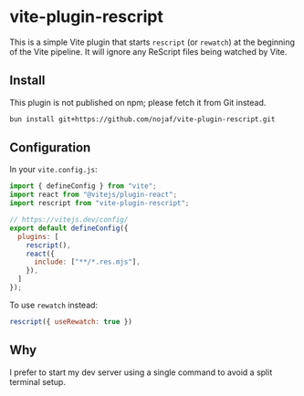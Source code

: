# vite-plugin-rescript

This is a simple Vite plugin that starts `rescript` (or `rewatch`) at the beginning of the Vite pipeline.
It will ignore any ReScript files being watched by Vite.

## Install

This plugin is not published on npm; please fetch it from Git instead.

```sh
bun install git+https://github.com/nojaf/vite-plugin-rescript.git
```

## Configuration

In your `vite.config.js`:

```js
import { defineConfig } from "vite";
import react from "@vitejs/plugin-react";
import rescript from "vite-plugin-rescript";

// https://vitejs.dev/config/
export default defineConfig({
  plugins: [
    rescript(),
    react({
      include: ["**/*.res.mjs"],
    }),
  ]
});
```

To use `rewatch` instead:

```js
rescript({ useRewatch: true })
```

## Why

I prefer to start my dev server using a single command to avoid a split terminal setup.